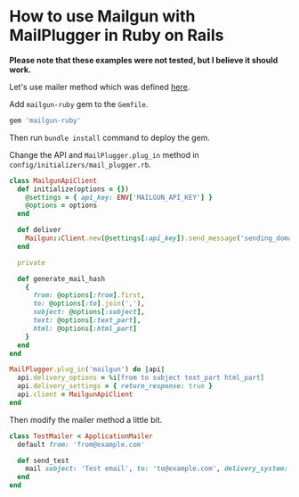 # How to use Mailgun with MailPlugger in Ruby on Rails

**Please note that these examples were not tested, but I believe it should work.**

Let's use mailer method which was defined [here](https://github.com/norbertszivos/mail_plugger/blob/main/docs/usage_in_ruby_on_rails.md).

Add `mailgun-ruby` gem to the `Gemfile`.

```ruby
gem 'mailgun-ruby'
```

Then run `bundle install` command to deploy the gem.

Change the API and `MailPlugger.plug_in` method in `config/initializers/mail_plugger.rb`.

```ruby
class MailgunApiClient
  def initialize(options = {})
    @settings = { api_key: ENV['MAILGUN_API_KEY'] }
    @options = options
  end

  def deliver
    Mailgun::Client.new(@settings[:api_key]).send_message('sending_domain.com', generate_mail_hash)
  end

  private

  def generate_mail_hash
    {
      from: @options[:from].first,
      to: @options[:to].join(','),
      subject: @options[:subject],
      text: @options[:text_part],
      html: @options[:html_part]
    }
  end
end

MailPlugger.plug_in('mailgun') do |api|
  api.delivery_options = %i[from to subject text_part html_part]
  api.delivery_settings = { return_response: true }
  api.client = MailgunApiClient
end
```

Then modify the mailer method a little bit.

```ruby
class TestMailer < ApplicationMailer
  default from: 'from@example.com'

  def send_test
    mail subject: 'Test email', to: 'to@example.com', delivery_system: 'mailgun'
  end
end
```
